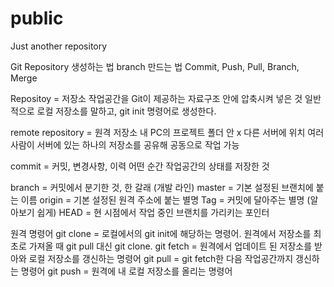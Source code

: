 # public
Just another repository

Git
Repository 생성하는 법
branch 만드는 법
Commit, Push, Pull, Branch, Merge

Repositoy = 저장소
작업공간을 Git이 제공하는 자료구조 안에 압축시켜 넣은 것
일반적으로 로컬 저장소를 말하고, git init 명령어로 생성한다. 

remote repository = 원격 저장소
내 PC의 프로젝트 폴더 안 x 다른 서버에 위치
여러 사람이 서버에 있는 하나의 저장소를 공유해 공동으로 작업 가능

commit = 커밋, 변경사항, 이력
어떤 순간 작업공간의 상태를 저장한 것

branch = 커밋에서 분기한 것, 한 갈래 (개발 라인)
master = 기본 설정된 브랜치에 붙는 이름
origin = 기본 설정된 원격 주소에 붙는 별명
Tag = 커밋에 달아주는 별명 (알아보기 쉽게)
HEAD = 현 시점에서 작업 중인 브랜치를 가리키는 포인터

원격 명령어
git clone = 로컬에서의 git init에 해당하는 명령어.
원격에서 저장소를 최초로 가져올 때 git pull 대신 git clone.
git fetch = 원격에서 업데이트 된 저장소를 받아와 로컬 저장소를 갱신하는 명령어
git pull = git fetch한 다음 작업공간까지 갱신하는 명령어
git push = 원격에 내 로컬 저장소를 올리는 명령어
